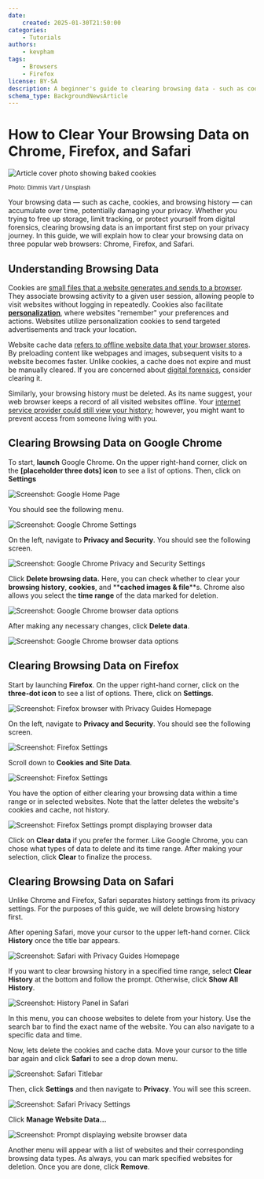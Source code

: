 ```yaml
---
date:
    created: 2025-01-30T21:50:00
categories:
    - Tutorials
authors:
    - kevpham
tags:
    - Browsers
    - Firefox
license: BY-SA
description: A beginner's guide to clearing browsing data - such as cookies, website cache, and browsing history, on Chrome, Firefox, and Safari.
schema_type: BackgroundNewsArticle
---
```

# How to Clear Your Browsing Data on Chrome, Firefox, and Safari

![Article cover photo showing baked cookies](../assets/images/clearing-browsing-data/dimmis-vart-JPu345g_OYM-unsplash.jpg)

<small aria-hidden="true">Photo: Dimmis Vart / Unsplash</small>

Your browsing data — such as cache, cookies, and browsing history — can accumulate over time, potentially damaging your privacy. Whether you trying to free up storage, limit tracking, or protect yourself from digital forensics, clearing browsing data is an important first step on your privacy journey. In this guide, we will explain how to clear your browsing data on three popular web browsers: Chrome, Firefox, and Safari.<!-- more -->

## Understanding Browsing Data

Cookies are [small files that a website generates and sends to a browser](https://www.cloudflare.com/learning/privacy/what-are-cookies/). They associate browsing activity to a given user session, allowing people to visit websites without logging in repeatedly. Cookies also facilitate [__personalization__](https://www.forbes.com/councils/forbestechcouncil/2023/04/11/the-internet-of-you-how-web-personalization-is-shaping-the-future/), where websites "remember" your preferences and actions. Websites utilize personalization cookies to send targeted advertisements and track your location.

Website cache data [refers to offline website data that your browser stores](https://learn.g2.com/what-is-cached-data). By preloading content like webpages and images, subsequent visits to a website becomes faster. Unlike cookies, a cache does not expire and must be manually cleared. If you are concerned about [digital forensics](https://hawkeyeforensic.com/2024/03/30/browser-forensics-examining-browser-artifacts/), consider clearing it.

Similarly, your browsing history must be deleted. As its name suggest, your web browser keeps a record of all visited websites offline. Your [internet service provider could still view your history](https://www.androidauthority.com/isp-tracking-1167088/); however, you might want to prevent access from someone living with you.

## Clearing Browsing Data on Google Chrome

To start, ____launch____ Google Chrome. On the upper right-hand corner, click on the ____[placeholder three dots] icon____ to see a list of options. Then, click on ____Settings____

![Screenshot: Google Home Page](../assets/images/clearing-browsing-data/chrome1.png)

You should see the following menu.

![Screenshot: Google Chrome Settings](../assets/images/clearing-browsing-data/chromesettings.png)

On the left, navigate to ____Privacy and Security____. You should see the following screen.

![Screenshot: Google Chrome Privacy and Security Settings](../assets/images/clearing-browsing-data/chrome.png)

Click ____Delete browsing data.____ Here, you can check whether to clear your ____browsing history____, ____cookies____, and **__cached images & file__**s. Chrome also allows you select the ____time range____ of the data marked for deletion.

![Screenshot: Google Chrome browser data options](../assets/images/clearing-browsing-data/chromesettings1.png)

After making any necessary changes, click ____Delete data____.

![Screenshot: Google Chrome browser data options](../assets/images/clearing-browsing-data/chromedelete.png)

## Clearing Browsing Data on Firefox

Start by launching ____Firefox____. On the upper right-hand corner, click on the ____three-dot icon____ to see a list of options. There, click on ____Settings____.

![Screenshot: Firefox browser with Privacy Guides Homepage](../assets/images/clearing-browsing-data/firefox2.png)

On the left, navigate to ____Privacy and Security____. You should see the following screen.

![Screenshot: Firefox Settings](../assets/images/clearing-browsing-data/firefox1.png)

Scroll down to ____Cookies and Site Data____.

![Screenshot: Firefox Settings](../assets/images/clearing-browsing-data/firefoxcookies.png)

You have the option of either clearing your browsing data within a time range or in selected websites. Note that the latter deletes the website's cookies and cache, not history.

![Screenshot: Firefox Settings prompt displaying browser data](../assets/images/clearing-browsing-data/firefoxdata2.png)

Click on ____Clear data____ if you prefer the former. Like Google Chrome, you can chose what types of data to delete and its time range. After making your selection, click ____Clear____ to finalize the process.

## Clearing Browsing Data on Safari

Unlike Chrome and Firefox, Safari separates history settings from its privacy settings. For the purposes of this guide, we will delete browsing history first.

After opening Safari, move your cursor to the upper left-hand corner. Click ____History____ once the title bar appears.

![Screenshot: Safari with Privacy Guides Homepage](../assets/images/clearing-browsing-data/safari2.png)

If you want to clear browsing history in a specified time range, select ____Clear History____ at the bottom and follow the prompt. Otherwise, click ____Show All History____.

![Screenshot: History Panel in Safari](../assets/images/clearing-browsing-data/history.png)

In this menu, you can choose websites to delete from your history. Use the search bar to find the exact name of the website. You can also navigate to a specific data and time.

Now, lets delete the cookies and cache data. Move your cursor to the title bar again and click ____Safari____ to see a drop down menu.

![Screenshot: Safari Titlebar](../assets/images/clearing-browsing-data/safaritoolbar.png)

Then, click ____Settings____ and then navigate to ____Privacy____. You will see this screen.

![Screenshot: Safari Privacy Settings](../assets/images/clearing-browsing-data/safarisettings.png)

Click ____Manage Website Data...____

![Screenshot: Prompt displaying website browser data](../assets/images/clearing-browsing-data/safaridata.png)

Another menu will appear with a list of websites and their corresponding browsing data types. As always, you can mark specified websites for deletion. Once you are done, click ____Remove____.
